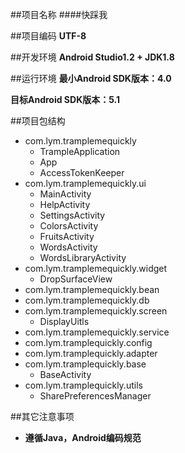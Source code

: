 ##项目名称
####快踩我

##项目编码
**UTF-8**

##开发环境
**Android Studio1.2 + JDK1.8**

##运行环境
**最小Android SDK版本：4.0**

**目标Android SDK版本：5.1**

##项目包结构

* com.lym.tramplemequickly
	* TrampleApplication 
	* App
	* AccessTokenKeeper 
* com.lym.tramplemequickly.ui
	* MainActivity
	* HelpActivity
	* SettingsActivity
	* ColorsActivity
	* FruitsActivity
	* WordsActivity 
	* WordsLibraryActivity
* com.lym.tramplemequickly.widget
	*  DropSurfaceView
* com.lym.tramplemequickly.bean
* com.lym.tramplemequickly.db
* com.lym.tramplemequickly.screen
	* DisplayUitls 
* com.lym.tramplemequickly.service
* com.lym.tramplequickly.config
* com.lym.tramplequickly.adapter
* com.lym.tramplequickly.base
	* BaseActivity 
* com.lym.tramplequickly.utils
	* SharePreferencesManager 

##其它注意事项

* **遵循Java，Android编码规范**